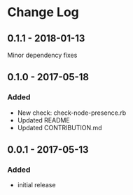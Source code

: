 # Change Log

0.1.1 - 2018-01-13
---
Minor dependency fixes

0.1.0 - 2017-05-18
---
### Added
* New check: check-node-presence.rb
* Updated README
* Updated CONTRIBUTION.md

0.0.1 - 2017-05-13
---
### Added
* initial release
